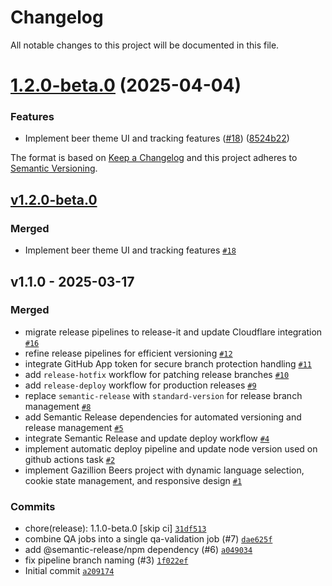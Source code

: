 # Changelog

All notable changes to this project will be documented in this file.



# [1.2.0-beta.0](https://github.com/rubenszinho/gazillion-beers/compare/v1.1.0...v1.2.0-beta.0) (2025-04-04)


### Features

* Implement beer theme UI and tracking features ([#18](https://github.com/rubenszinho/gazillion-beers/issues/18)) ([8524b22](https://github.com/rubenszinho/gazillion-beers/commit/8524b225ec0c4c8922f34d754281002a6e769391))

The format is based on [Keep a Changelog](https://keepachangelog.com/en/1.0.0/)
and this project adheres to [Semantic Versioning](https://semver.org/spec/v2.0.0.html).

## [v1.2.0-beta.0](https://github.com/rubenszinho/gazillion-beers/compare/v1.1.0...v1.2.0-beta.0)

### Merged

- Implement beer theme UI and tracking features [`#18`](https://github.com/rubenszinho/gazillion-beers/pull/18)

## v1.1.0 - 2025-03-17

### Merged

- migrate release pipelines to release-it and update Cloudflare integration [`#16`](https://github.com/rubenszinho/gazillion-beers/pull/16)
- refine release pipelines for efficient versioning [`#12`](https://github.com/rubenszinho/gazillion-beers/pull/12)
- integrate GitHub App token for secure branch protection handling [`#11`](https://github.com/rubenszinho/gazillion-beers/pull/11)
- add `release-hotfix` workflow for patching release branches [`#10`](https://github.com/rubenszinho/gazillion-beers/pull/10)
- add `release-deploy` workflow for production releases [`#9`](https://github.com/rubenszinho/gazillion-beers/pull/9)
- replace `semantic-release` with `standard-version` for release branch management [`#8`](https://github.com/rubenszinho/gazillion-beers/pull/8)
- add Semantic Release dependencies for automated versioning and release management [`#5`](https://github.com/rubenszinho/gazillion-beers/pull/5)
- integrate Semantic Release and update deploy workflow [`#4`](https://github.com/rubenszinho/gazillion-beers/pull/4)
- implement automatic deploy pipeline and update node version used on github actions task [`#2`](https://github.com/rubenszinho/gazillion-beers/pull/2)
- implement Gazillion Beers project with dynamic language selection, cookie state management, and responsive design [`#1`](https://github.com/rubenszinho/gazillion-beers/pull/1)

### Commits

- chore(release): 1.1.0-beta.0 [skip ci] [`31df513`](https://github.com/rubenszinho/gazillion-beers/commit/31df513bec9f78f8a8db46b807c6934b6cd5e9ed)
- combine QA jobs into a single qa-validation job (#7) [`dae625f`](https://github.com/rubenszinho/gazillion-beers/commit/dae625f4b6d59c82482838116e2d87309278471f)
- add @semantic-release/npm dependency (#6) [`a049034`](https://github.com/rubenszinho/gazillion-beers/commit/a049034e3db7cf61d1d3f87a1c97efefa92471c5)
- fix pipeline branch naming (#3) [`1f022ef`](https://github.com/rubenszinho/gazillion-beers/commit/1f022ef646ada56232e388c1550bf7fdcf4a2e50)
- Initial commit [`a209174`](https://github.com/rubenszinho/gazillion-beers/commit/a20917496cbb3bb9a1d86f92d9b36c25ac64d0fb)
